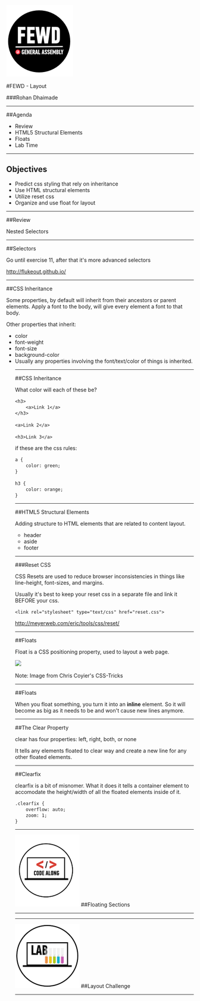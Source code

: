 ![GeneralAssemb.ly](../../img/icons/FEWD_Logo.png)

#FEWD - Layout

###Rohan Dhaimade

---


##Agenda

*	Review
*	HTML5 Structural Elements
*	Floats
*	Lab Time

---

## Objectives ##

- Predict css styling that rely on inheritance
- Use HTML structural elements
- Utilize reset css
- Organize and use float for layout

---

##Review

Nested Selectors

---

##Selectors

Go until exercise 11, after that it's more advanced selectors

http://flukeout.github.io/

---

##CSS Inheritance

Some properties, by default will inherit from their ancestors or parent elements. Apply a font to the body, will give every element a font to that body.

Other properties that inherit:

<ul>
<li>color</li>
<li>font-weight</li>
<li>font-size</li>
<li>background-color</li>
<li>Usually any properties involving the font/text/color of things is inherited.</li>

---

##CSS Inheritance

What color will each of these be?

```
<h3>
	<a>Link 1</a>
</h3>

<a>Link 2</a>

<h3>Link 3</a>
```

if these are the css rules:
```
a {
	color: green;
}

h3 {
	color: orange;
}
```

---

##HTML5 Structural Elements

Adding structure to HTML elements that are related to content layout.

*	header
*	aside
*	footer

---

###Reset CSS

CSS Resets are used to reduce browser inconsistencies in things like line-height, font-sizes, and margins.

Usually it's best to keep your reset css in a separate file and link it BEFORE your css.

```
<link rel="stylesheet" type="text/css" href="reset.css">
```

http://meyerweb.com/eric/tools/css/reset/


---

##Floats

Float is a CSS positioning property, used to layout a web page.

![](http://css-tricks.com/wp-content/csstricks-uploads/web-layout.png)

Note:
Image from Chris Coyier's CSS-Tricks


---

##Floats

When you float something, you turn it into an __inline__ element. So it will become as big as it needs to be and won't cause new lines anymore.

---

##The Clear Property

clear has four properties: left, right, both, or none

It tells any elements floated to clear way and create a new line for any other floated elements.

---

##Clearfix

clearfix is a bit of misnomer. What it does it tells a container element to accomodate the height/width of all the floated elements inside of it.

```
.clearfix {
	overflow: auto;
	zoom: 1;
}
```

---

![GeneralAssemb.ly](../../img/icons/code_along.png)
##Floating Sections

---



---

![GeneralAssemb.ly](../../img/icons/exercise_icon_md.png)
##Layout Challenge

---
